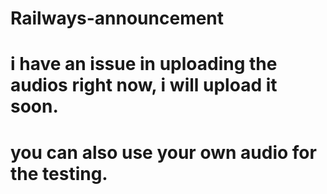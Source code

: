 # Railways-announcement
# i have an issue in uploading the audios right now, i will upload it soon.
# you can also use your own audio for the testing.

